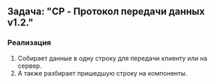 ## Задача: "CP - Протокол передачи данных v1.2."

### Реализация
1. Собирает данные в одну строку для передачи клиенту или на сервер.
2. А также разбирает пришедшую строку на компоненты.
